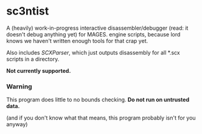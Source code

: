 # sc3ntist

A (heavily) work-in-progress interactive disassembler/debugger (read: it doesn't debug anything yet) for MAGES. engine scripts, because lord knows we haven't written enough tools for that crap yet.

Also includes *SCXParser*, which just outputs disassembly for all *.scx scripts in a directory.

**Not currently supported.**

### Warning

This program does little to no bounds checking. **Do not run on untrusted data.**

(and if you don't know what that means, this program probably isn't for you anyway)